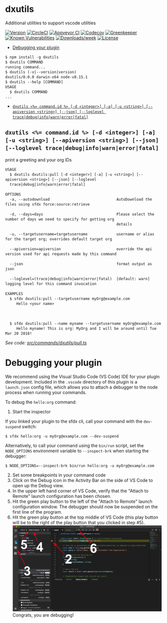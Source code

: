 dxutils
=======

Additional utilities to support vscode utilities

[![Version](https://img.shields.io/npm/v/dxutils.svg)](https://npmjs.org/package/dxutils)
[![CircleCI](https://circleci.com/gh/siddharatha/dxutils/tree/master.svg?style=shield)](https://circleci.com/gh/siddharatha/dxutils/tree/master)
[![Appveyor CI](https://ci.appveyor.com/api/projects/status/github/siddharatha/dxutils?branch=master&svg=true)](https://ci.appveyor.com/project/heroku/dxutils/branch/master)
[![Codecov](https://codecov.io/gh/siddharatha/dxutils/branch/master/graph/badge.svg)](https://codecov.io/gh/siddharatha/dxutils)
[![Greenkeeper](https://badges.greenkeeper.io/siddharatha/dxutils.svg)](https://greenkeeper.io/)
[![Known Vulnerabilities](https://snyk.io/test/github/siddharatha/dxutils/badge.svg)](https://snyk.io/test/github/siddharatha/dxutils)
[![Downloads/week](https://img.shields.io/npm/dw/dxutils.svg)](https://npmjs.org/package/dxutils)
[![License](https://img.shields.io/npm/l/dxutils.svg)](https://github.com/siddharatha/dxutils/blob/master/package.json)

<!-- toc -->
* [Debugging your plugin](#debugging-your-plugin)
<!-- tocstop -->
<!-- install -->
<!-- usage -->
```sh-session
$ npm install -g dxutils
$ dxutils COMMAND
running command...
$ dxutils (-v|--version|version)
dxutils/0.0.0 darwin-x64 node-v8.15.1
$ dxutils --help [COMMAND]
USAGE
  $ dxutils COMMAND
...
```
<!-- usagestop -->
<!-- commands -->
* [`dxutils <%= command.id %> [-d <integer>] [-a] [-u <string>] [--apiversion <string>] [--json] [--loglevel trace|debug|info|warn|error|fatal]`](#dxutils--commandid---d-integer--a--u-string---apiversion-string---json---loglevel-tracedebuginfowarnerrorfatal)

## `dxutils <%= command.id %> [-d <integer>] [-a] [-u <string>] [--apiversion <string>] [--json] [--loglevel trace|debug|info|warn|error|fatal]`

print a greeting and your org IDs

```
USAGE
  $ dxutils dxutils:pull [-d <integer>] [-a] [-u <string>] [--apiversion <string>] [--json] [--loglevel 
  trace|debug|info|warn|error|fatal]

OPTIONS
  -a, --autodownload                              AutoDownload the files using sfdx force:source:retrieve

  -d, --days=days                                 Please select the number of days we need to specify for getting org
                                                  details

  -u, --targetusername=targetusername             username or alias for the target org; overrides default target org

  --apiversion=apiversion                         override the api version used for api requests made by this command

  --json                                          format output as json

  --loglevel=(trace|debug|info|warn|error|fatal)  [default: warn] logging level for this command invocation

EXAMPLES
  $ sfdx dxutils:pull --targetusername myOrg@example.com
     Hello <your name>
  
  
  
  $ sfdx dxutils:pull --name myname --targetusername myOrg@example.com
     Hello myname! This is org: MyOrg and I will be around until Tue Mar 20 2018!
```

_See code: [src/commands/dxutils/pull.ts](https://github.com/siddharatha/dxutils/blob/v0.0.0/src/commands/dxutils/pull.ts)_
<!-- commandsstop -->
<!-- debugging-your-plugin -->
# Debugging your plugin
We recommend using the Visual Studio Code (VS Code) IDE for your plugin development. Included in the `.vscode` directory of this plugin is a `launch.json` config file, which allows you to attach a debugger to the node process when running your commands.

To debug the `hello:org` command: 
1. Start the inspector
  
If you linked your plugin to the sfdx cli, call your command with the `dev-suspend` switch: 
```sh-session
$ sfdx hello:org -u myOrg@example.com --dev-suspend
```
  
Alternatively, to call your command using the `bin/run` script, set the `NODE_OPTIONS` environment variable to `--inspect-brk` when starting the debugger:
```sh-session
$ NODE_OPTIONS=--inspect-brk bin/run hello:org -u myOrg@example.com
```

2. Set some breakpoints in your command code
3. Click on the Debug icon in the Activity Bar on the side of VS Code to open up the Debug view.
4. In the upper left hand corner of VS Code, verify that the "Attach to Remote" launch configuration has been chosen.
5. Hit the green play button to the left of the "Attach to Remote" launch configuration window. The debugger should now be suspended on the first line of the program. 
6. Hit the green play button at the top middle of VS Code (this play button will be to the right of the play button that you clicked in step #5).
<br><img src=".images/vscodeScreenshot.png" width="480" height="278"><br>
Congrats, you are debugging!
